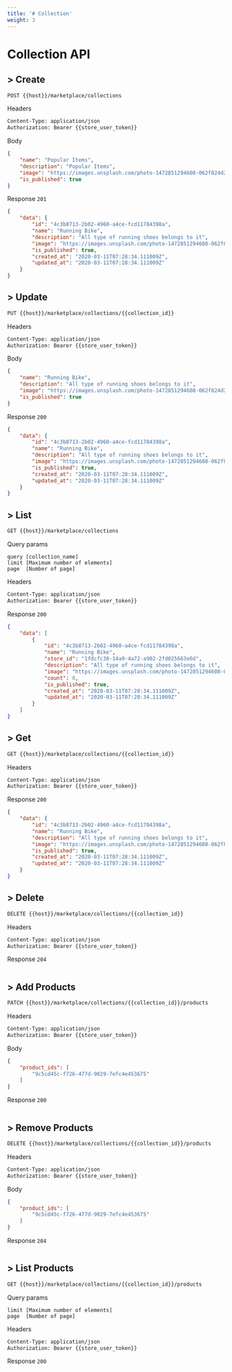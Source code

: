 ```yaml
---
title: '# Collection'
weight: 3
---
```


# Collection API

## > Create
```bash
POST {{host}}/marketplace/collections
```

Headers
```bash
Content-Type: application/json
Authorization: Bearer {{store_user_token}}
```

Body
```json
{
    "name": "Popular Items",
    "description": "Popular Items",
    "image": "https://images.unsplash.com/photo-1472851294608-062f824d29cc",
    "is_published": true
}
```

Response `201`
```json
{
    "data": {
        "id": "4c3b8713-2b02-4960-a4ce-fcd11784398a",
        "name": "Running Bike",
        "description": "All type of running shoes belongs to it",
        "image": "https://images.unsplash.com/photo-1472851294608-062f824d29cc",
        "is_published": true,
        "created_at": "2020-03-11T07:28:34.111009Z",
        "updated_at": "2020-03-11T07:28:34.111009Z"
    }
}
```

## > Update
```bash
PUT {{host}}/marketplace/collections/{{collection_id}}
```

Headers
```bash
Content-Type: application/json
Authorization: Bearer {{store_user_token}}
```

Body
```json
{
    "name": "Running Bike",
    "description": "All type of running shoes belongs to it",
    "image": "https://images.unsplash.com/photo-1472851294608-062f824d29cc",
    "is_published": true
}
```

Response `200`
```json
{
    "data": {
        "id": "4c3b8713-2b02-4960-a4ce-fcd11784398a",
        "name": "Running Bike",
        "description": "All type of running shoes belongs to it",
        "image": "https://images.unsplash.com/photo-1472851294608-062f824d29cc",
        "is_published": true,
        "created_at": "2020-03-11T07:28:34.111009Z",
        "updated_at": "2020-03-11T07:28:34.111009Z"
    }
}
```

## > List
```bash
GET {{host}}/marketplace/collections
```

Query params
```text
query [collection_name]
limit [Maximum number of elements]
page  [Number of page]
```

Headers
```bash
Content-Type: application/json
Authorization: Bearer {{store_user_token}}
```

Response `200`
```json
{
    "data": [
        {
            "id": "4c3b8713-2b02-4960-a4ce-fcd11784398a",
            "name": "Running Bike",
            "store_id": "1fdcfc30-14a9-4a72-a902-2fd025663e6d",
            "description": "All type of running shoes belongs to it",
            "image": "https://images.unsplash.com/photo-1472851294608-062f824d29cc",
            "count": 0,
            "is_published": true,
            "created_at": "2020-03-11T07:28:34.111009Z",
            "updated_at": "2020-03-11T07:28:34.111009Z"
        }
    ]
}
```

## > Get
```bash
GET {{host}}/marketplace/collections/{{collection_id}}
```

Headers
```bash
Content-Type: application/json
Authorization: Bearer {{store_user_token}}
```

Response `200`
```json
{
    "data": {
        "id": "4c3b8713-2b02-4960-a4ce-fcd11784398a",
        "name": "Running Bike",
        "description": "All type of running shoes belongs to it",
        "image": "https://images.unsplash.com/photo-1472851294608-062f824d29cc",
        "is_published": true,
        "created_at": "2020-03-11T07:28:34.111009Z",
        "updated_at": "2020-03-11T07:28:34.111009Z"
    }
}
```

## > Delete
```bash
DELETE {{host}}/marketplace/collections/{{collection_id}}
```

Headers
```bash
Content-Type: application/json
Authorization: Bearer {{store_user_token}}
```

Response `204`
```bash

```

## > Add Products
```bash
PATCH {{host}}/marketplace/collections/{{collection_id}}/products
```

Headers
```bash
Content-Type: application/json
Authorization: Bearer {{store_user_token}}
```

Body
```json
{
    "product_ids": [
        "9c5cd45c-f726-477d-9029-7efc4e453675"
    ]
}
```

Response `200`
```json

```

## > Remove Products
```bash
DELETE {{host}}/marketplace/collections/{{collection_id}}/products
```

Headers
```bash
Content-Type: application/json
Authorization: Bearer {{store_user_token}}
```

Body
```json
{
    "product_ids": [
        "9c5cd45c-f726-477d-9029-7efc4e453675"
    ]
}
```

Response `204`
```json

```

## > List Products
```bash
GET {{host}}/marketplace/collections/{{collection_id}}/products
```

Query params
```text
limit [Maximum number of elements]
page  [Number of page]
```

Headers
```bash
Content-Type: application/json
Authorization: Bearer {{store_user_token}}
```

Response `200`
```json

```
